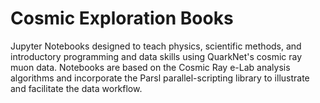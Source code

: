 # Cosmic Exploration Books
Jupyter Notebooks designed to teach physics, scientific methods, and introductory programming and data skills using QuarkNet's cosmic ray muon data.  Notebooks are based on the Cosmic Ray e-Lab analysis algorithms and incorporate the Parsl parallel-scripting library to illustrate and facilitate the data workflow. 
